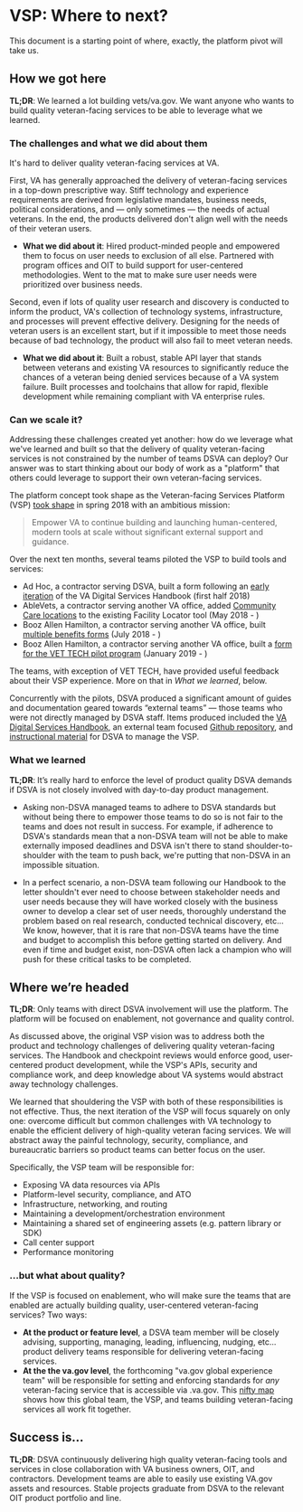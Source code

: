 # VSP: Where to next?
This document is a starting point of where, exactly, the platform pivot will take us.

## How we got here

**TL;DR**: We learned a lot building vets/va.gov. We want anyone who wants to build quality veteran-facing services to be able to leverage what we learned.

### The challenges and what we did about them

It's hard to deliver quality veteran-facing services at VA.

First, VA has generally approached the delivery of veteran-facing services in a top-down prescriptive way. Stiff technology and experience requirements are derived from legislative mandates, business needs, political considerations, and — only sometimes — the needs of actual veterans. In the end, the products delivered don't align well with the needs of their veteran users.

 - **What we did about it**: Hired product-minded people and empowered them to focus on user needs to exclusion of all else. Partnered with program offices and OIT to build support for user-centered methodologies. Went to the mat to make sure user needs were prioritized over business needs. 

Second, even if lots of quality user research and discovery is conducted to inform the product, VA's collection of technology systems, infrastructure, and processes will prevent effective delivery. Designing for the needs of veteran users is an excellent start, but if it impossible to meet those needs because of bad technology, the product will also fail to meet veteran needs.

 - **What we did about it**: Built a robust, stable API layer that stands between veterans and existing VA resources to significantly reduce the chances of a veteran being denied services because of a VA system failure. Built processes and toolchains that allow for rapid, flexible development while remaining compliant with VA enterprise rules.

### Can we scale it?

Addressing these challenges created yet another: how do we leverage what we've learned and built so that the delivery of quality veteran-facing services is not constrained by the number of teams DSVA can deploy? Our answer was to start thinking about our body of work as a "platform" that others could leverage to support their own veteran-facing services.

The platform concept took shape as the Veteran-facing Services Platform (VSP) [took shape](https://github.com/department-of-veterans-affairs/vets.gov-team/blob/master/Work%20Practices/Platform-Support/background/old-dsva-platform-project-readme.md#background) in spring 2018 with an ambitious mission:

> Empower VA to continue building and launching human-centered, modern tools at scale without significant external support and guidance.

Over the next ten months, several teams piloted the VSP to build tools and services:

 - Ad Hoc, a contractor serving DSVA, built a form following an [early iteration](https://github.com/department-of-veterans-affairs/va-digital-services-platform-docs) of the VA Digital Services Handbook (first half 2018)
 - AbleVets, a contractor serving another VA office, added [Community Care locations](https://github.com/department-of-veterans-affairs/vets.gov-team/tree/master/Products/Facilities_Locator/community_care) to the existing Facility Locator tool (May 2018 - )
 - Booz Allen Hamilton, a contractor serving another VA office, built [multiple benefits forms](https://github.com/department-of-veterans-affairs/vets.gov-team/blob/master/Work%20Practices/Platform-Support/research/pilot-3.md) (July 2018 - )
 - Booz Allen Hamilton, a contractor serving another VA office, built a [form for the VET TECH pilot program](https://github.com/department-of-veterans-affairs/vets.gov-team/tree/master/Products/Education%20Benefits/0994) (January 2019 - )

The teams, with exception of VET TECH, have provided useful feedback about their VSP experience. More on that in _What we learned_, below.

Concurrently with the pilots, DSVA produced a significant amount of guides and documentation geared towards “external teams” — those teams who were not directly managed by DSVA staff. Items produced included the [VA Digital Services Handbook](https://department-of-veterans-affairs.github.io/va-digital-service-handbook/), an external team focused [Github repository](https://github.com/department-of-veterans-affairs/vets-external-teams), and [instructional material](https://github.com/department-of-veterans-affairs/vets.gov-team/tree/master/Work%20Practices/Platform-Support) for DSVA to manage the VSP.

### What we learned

**TL;DR**: It’s really hard to enforce the level of product quality DSVA demands if DSVA is not closely involved with day-to-day product management.

 - Asking non-DSVA managed teams to adhere to DSVA standards but without being there to empower those teams to do so is not fair to the teams and does not result in success. For example, if adherence to DSVA's standards mean that a non-DSVA team will not be able to make externally imposed deadlines and DSVA isn't there to stand shoulder-to-shoulder with the team to push back, we're putting that non-DSVA in an impossible situation.
 
 - In a perfect scenario, a non-DSVA team following our Handbook to the letter shouldn't ever need to choose between stakeholder needs and user needs because they will have worked closely with the business owner to develop a clear set of user needs, thoroughly understand the problem based on real research, conducted technical discovery, etc... We know, however, that it is rare that non-DSVA teams have the time and budget to accomplish this before getting started on delivery. And even if time and budget exist, non-DSVA often lack a champion who will push for these critical tasks to be completed.

  
## Where we’re headed

**TL;DR**: Only teams with direct DSVA involvement will use the platform. The platform will be focused on enablement, not governance and quality control.

As discussed above, the original VSP vision was to address both the product and technology challenges of delivering quality veteran-facing services. The Handbook and checkpoint reviews would enforce good, user-centered product development, while the VSP's APIs, security and compliance work, and deep knowledge about VA systems would abstract away technology challenges.

We learned that shouldering the VSP with both of these responsibilities is not effective. Thus, the next iteration of the VSP will focus squarely on only one: overcome difficult but common challenges with VA technology to enable the efficient delivery of high-quality veteran facing services. We will abstract away the painful technology, security, compliance, and bureaucratic barriers so product teams can better focus on the user.

Specifically, the VSP team will be responsible for:

- Exposing VA data resources via APIs
- Platform-level security, compliance, and ATO
- Infrastructure, networking, and routing
- Maintaining a development/orchestration environment
- Maintaining a shared set of engineering assets (e.g. pattern library or SDK)
- Call center support
- Performance monitoring

### ...but what about quality?

If the VSP is focused on enablement, who will make sure the teams that are enabled are actually building quality, user-centered veteran-facing services? Two ways:

- **At the product or feature level**, a DSVA team member will be closely advising, supporting, managing, leading, influencing, nudging, etc... product delivery teams responsible for delivering veteran-facing services.
- **At the the va.gov level**, the forthcoming "va.gov global experience team" will be responsible for setting and enforcing standards for *any* veteran-facing service that is accessible via .va.gov. This [nifty map](team-layout.png) shows how this global team, the VSP, and teams building veteran-facing services all work fit together.

## Success is... 

**TL;DR**: DSVA continuously delivering high quality veteran-facing tools and services in close collaboration with VA business owners, OIT, and contractors. Development teams are able to easily use existing VA.gov assets and resources. Stable projects graduate from DSVA to the relevant OIT product portfolio and line.

